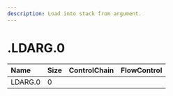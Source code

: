 ```yaml
---
description: Load into stack from argument.
---
```


# .LDARG.0

| Name | Size | ControlChain | FlowControl |
| :--- | :--- | :--- | :--- |
| LDARG.0 | 0 |  |  |
